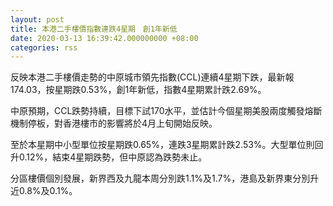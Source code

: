 ```yaml
---
layout: post
title: 本港二手樓價指數連跌4星期　創1年新低
date: 2020-03-13 16:39:42.000000000 +08:00
categories: rss
---
```


反映本港二手樓價走勢的中原城市領先指數(CCL)連續4星期下跌，最新報174.03，按星期跌0.53%，創1年新低，指數4星期累計跌2.69%。

中原預期，CCL跌勢持續，目標下試170水平，並估計今個星期美股兩度觸發熔斷機制停板，對香港樓市的影響將於4月上旬開始反映。

至於本星期中小型單位按星期跌0.65%，連跌3星期累計跌2.53%。大型單位則回升0.12%，結束4星期跌勢，但中原認為跌勢未止。

分區樓價個別發展，新界西及九龍本周分別跌1.1%及1.7%，港島及新界東分別升近0.8%及0.1%。
